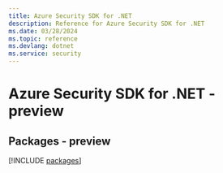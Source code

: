 ```yaml
---
title: Azure Security SDK for .NET
description: Reference for Azure Security SDK for .NET
ms.date: 03/28/2024
ms.topic: reference
ms.devlang: dotnet
ms.service: security
---
```

# Azure Security SDK for .NET - preview
## Packages - preview
[!INCLUDE [packages](security-index.md)]